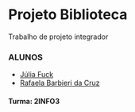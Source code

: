 # Projeto Biblioteca 

Trabalho de projeto integrador

### ALUNOS

- [Júlia Fuck](http://github.com/fujulia)
- [Rafaela Barbieri da Cruz](http://github.com/rafaelabarbieric)

#### Turma: 2INFO3
